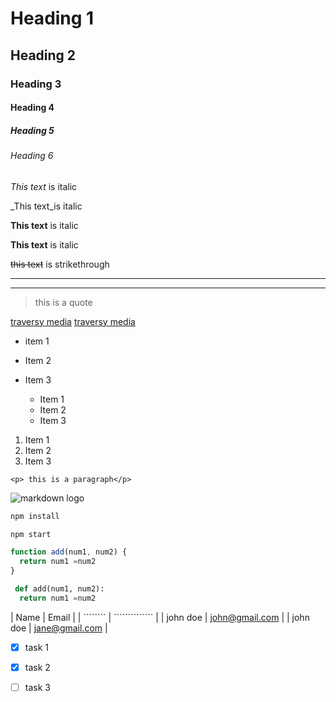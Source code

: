<!-- this is markdown used for readme used in Github -->
<!-- heading 1 -->
# Heading 1
## Heading 2
### Heading 3
#### Heading 4
##### Heading 5
###### Heading 6

<!-- italic -->
*This text* is italic

_This text_is italic

<!-- strong -->
**This text** is italic

__This text__ is italic

<!-- strikethrough -->
~~this text~~ is strikethrough

<!-- horizontal rule -->
---
___

<!-- blockquote -->
>this is a quote

<!-- limks -->
[traversy media](http://www.traservymedia.com)
[traversy media](http://www.traservymedia.com "Traversy media" ) 

<!-- ul -->
* item 1
* Item 2
* Item 3
  * Item 1
  * Item 2
  * Item 3

  <!-- ol -->
1. Item 1 
1. Item 2  
1. Item 3 

<!-- inline code block -->
`<p> this is a paragraph</p>`

<!-- image  -->
![markdown logo](htpps://mardown-here.com/img/michael-olatunji.png)

<!-- Github markdown -->

<!-- code Block -->
```bash
npm install

npm start
```

```javascript
function add(num1, num2) {
  return num1 =num2
}
```

```python 
 def add(num1, num2):
  return num1 =num2
```

<!-- Table -->
| Name     | Email          |
| ```````` | `````````````` |
| john doe | john@gmail.com |
| john doe | jane@gmail.com |

<!-- Task lists -->
* [x] task 1
* [x] task 2
* [ ] task 3

